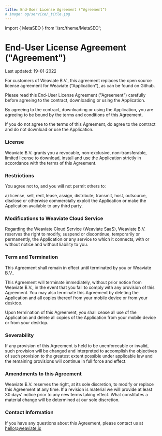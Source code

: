 ```yaml
---
title: End-User License Agreement ("Agreement")
# image: og/service/_title.jpg
---
```

import { MetaSEO } from '/src/theme/MetaSEO';

<MetaSEO img="og/service/_title.jpg" />

# End-User License Agreement ("Agreement")

Last updated: 19-01-2022

For customers of Weaviate B.V., this agreement replaces the open source license agreement for Weaviate ("Application"), as can be found on Github.

Please read this End-User License Agreement ("Agreement") carefully before agreeing to the contract, downloading or using the Application. 

By agreeing to the contract, downloading or using the Application, you are agreeing to be bound by the terms and conditions of this Agreement.

If you do not agree to the terms of this Agreement, do agree to the contract and do not download or use the Application.

### License

Weaviate B.V. grants you a revocable, non-exclusive, non-transferable, limited license to download, install and use the Application strictly in accordance with the terms of this Agreement.

### Restrictions

You agree not to, and you will not permit others to:

a) license, sell, rent, lease, assign, distribute, transmit, host, outsource, disclose or otherwise commercially exploit the Application or make the Application available to any third party.

### Modifications to Weaviate Cloud Service

Regarding the Weaviate Cloud Service (Weaviate SaaS), Weaviate B.V. reserves the right to modify, suspend or discontinue, temporarily or permanently, the Application or any service to which it connects, with or without notice and without liability to you.

### Term and Termination

This Agreement shall remain in effect until terminated by you or Weaviate B.V..

This Agreement will terminate immediately, without prior notice from Weaviate B.V., in the event that you fail to comply with any provision of this Agreement. You may also terminate this Agreement by deleting the Application and all copies thereof from your mobile device or from your desktop.

Upon termination of this Agreement, you shall cease all use of the Application and delete all copies of the Application from your mobile device or from your desktop.

### Severability

If any provision of this Agreement is held to be unenforceable or invalid, such provision will be changed and interpreted to accomplish the objectives of such provision to the greatest extent possible under applicable law and the remaining provisions will continue in full force and effect.

### Amendments to this Agreement

Weaviate B.V. reserves the right, at its sole discretion, to modify or replace this Agreement at any time. If a revision is material we will provide at least 30 days' notice prior to any new terms taking effect. What constitutes a material change will be determined at our sole discretion.

### Contact Information

If you have any questions about this Agreement, please contact us at hello@weaviate.io
